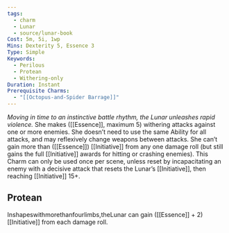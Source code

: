 ```yaml
---
tags:
  - charm
  - Lunar
  - source/lunar-book
Cost: 5m, 5i, 1wp
Mins: Dexterity 5, Essence 3
Type: Simple
Keywords:
  - Perilous
  - Protean
  - Withering-only
Duration: Instant
Prerequisite Charms:
  - "[[Octopus-and-Spider Barrage]]"
---
```

*Moving in time to an instinctive battle rhythm, the Lunar unleashes rapid violence.*
She makes ([[Essence]], maximum 5) withering attacks against one or more enemies. She doesn’t need to use the same Ability for all attacks, and may reflexively change weapons between attacks. She can’t gain more than ([[Essence]]) [[Initiative]] from any one damage roll (but still gains the full [[Initiative]] awards for hitting or crashing enemies). This Charm can only be used once per scene, unless reset by incapacitating an enemy with a decisive attack that resets the Lunar’s [[Initiative]], then reaching [[Initiative]] 15+. 
## Protean 

Inshapeswithmorethanfourlimbs,theLunar can gain ([[Essence]] + 2) [[Initiative]] from each damage roll.